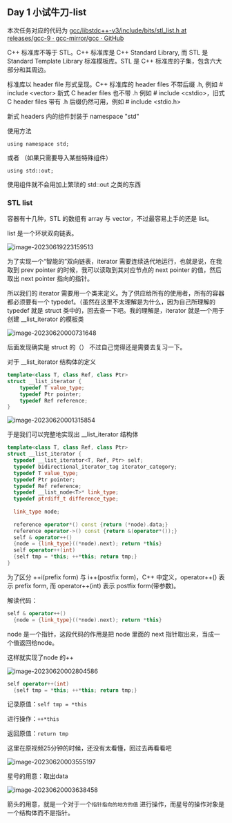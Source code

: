 ## Day 1 小试牛刀-list

本次任务对应的代码为 [gcc/libstdc++-v3/include/bits/stl_list.h at releases/gcc-9 · gcc-mirror/gcc · GitHub](https://github.com/gcc-mirror/gcc/blob/releases/gcc-9/libstdc%2B%2B-v3/include/bits/stl_list.h)



C++ 标准库不等于 STL。C++ 标准库是 C++ Standard Library, 而 STL 是 Standard Template Library 标准模板库。STL 是 C++ 标准库的子集，包含六大部分和其周边。

标准库以 header file 形式呈现。C++ 标准库的 header files 不带后缀 .h, 例如 # include \<vector>  新式 C header files 也不带 .h 例如 # include \<cstdio>，旧式 C header files 带有 .h 后缀仍然可用，例如 # include \<stdio.h>

新式 headers 内的组件封装于  namespace "std" 

使用方法

```
using namespace std;
```

或者 （如果只需要导入某些特殊组件）

```
using std::out;
```

使用组件就不会用加上繁琐的 std::out 之类的东西



### STL list

容器有十几种，STL 的数组有 array 与 vector，不过最容易上手的还是 list。

list 是一个环状双向链表。

![image-20230619223159513](../images/list_structure.png)

为了实现一个“智能的”双向链表，iterator 需要连续迭代地运行，也就是说，在我取到 prev pointer 的时候，我可以读取到其对应节点的 next pointer 的值，然后取出 next pointer 指向的指针。

所以我们的 iterator 需要用一个类来定义。为了供应给所有的使用者，所有的容器都必须要有一个 typedef。（虽然在这里不太理解是为什么，因为自己所理解的 typedef 就是 struct 类中的，回去查一下吧。我的理解是，iterator 就是一个用于创建 \__list\_iterator 的模板类

![image-20230620000731648](../images/list_class.png)

后面发现确实是 struct 的（） 不过自己觉得还是需要去复习一下。

对于 \__list_iterator 结构体的定义

```c++
template<class T, class Ref, class Ptr>
struct __list_iterator {
	typedef T value_type;
	typedef Ptr pointer;
	typedef Ref reference;
}
```

![image-20230620001315854](../images/list_node_struct.png)

于是我们可以完整地实现出 \__list\_iterator 结构体

```c++
template<class T, class Ref, class Ptr>
struct __list_iterator {
  typedef __list_iterator<T, Ref, Ptr> self;
  typedef bidirectional_iterator_tag iterator_category;
  typedef T value_type;
  typedef Ptr pointer;
  typedef Ref reference;
  typedef __list_node<T>* link_type;
  typedef ptrdiff_t difference_type;
  
  link_type node;
  
  reference operator*() const {return (*node).data;}
  reference operator->() const {return &(operator*());}
  self & operator++()
  {node = {link_type}((*node).next); return *this}
  self operator++(int)
  {self tmp = *this; ++*this; return tmp;}
}
```

为了区分 ++i(prefix form) 与 i++(postfix form)，C++ 中定义，operator++() 表示 prefix form, 而 operator++(int) 表示 postfix form(带参数)。

解读代码：

```c++
self & operator++()
  {node = {link_type}((*node).next); return *this}
```

node 是一个指针，这段代码的作用是把 node 里面的 next 指针取出来，当成一个值返回给node。

这样就实现了node 的++

![image-20230620002804586](../images/node_plus_action.png)

```c++
self operator++(int)
  {self tmp = *this; ++*this; return tmp;}
```

记录原值：`self tmp = *this`

进行操作：`++*this`

返回原值：`return tmp`

这里在原视频25分钟的时候，还没有太看懂，回过去再看看吧

![image-20230620003555197](../images/operator_two_impl.png)

星号的用意：取出data

![image-20230620003638458](../images/operator_example.png)

箭头的用意，就是一个对于一个`指针指向的地方的值` 进行操作，而星号的操作对象是一个结构体而不是指针。

## 

